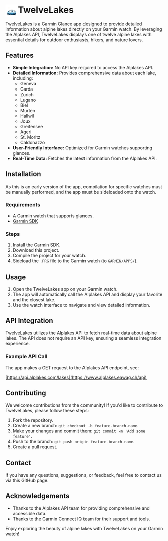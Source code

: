 # TwelveLakes <div style="float: left;"><img src="https://github.com/Wandersalamander/TwelveLakes/blob/master/resources/drawables/launcher_icon.png" width="40" height="40"/></div> 

TwelveLakes is a Garmin Glance app designed to provide detailed information about alpine lakes directly on your Garmin watch. By leveraging the Alplakes API, TwelveLakes displays one of twelve alpine lakes with essential details for outdoor enthusiasts, hikers, and nature lovers.

## Features

- **Simple Integration:** No API key required to access the Alplakes API.
- **Detailed Information:** Provides comprehensive data about each lake, including:
  - Geneva
  - Garda
  - Zurich
  - Lugano
  - Biel
  - Murten
  - Hallwil
  - Joux
  - Greifensee
  - Ageri
  - St. Moritz
  - Caldonazzo
- **User-Friendly Interface:** Optimized for Garmin watches supporting glances.
- **Real-Time Data:** Fetches the latest information from the Alplakes API.

## Installation

As this is an early version of the app, compilation for specific watches must be manually performed, and the app must be sideloaded onto the watch.

### Requirements

- A Garmin watch that supports glances.
- [Garmin SDK](https://developer.garmin.com/connect-iq/sdk/)

### Steps

1. Install the Garmin SDK.
2. Download this project.
3. Compile the project for your watch.
4. Sideload the `.PRG` file to the Garmin watch (to `GARMIN/APPS/`).

## Usage

1. Open the TwelveLakes app on your Garmin watch.
2. The app will automatically call the Alplakes API and display your favorite and the closest lake.
3. Use the watch interface to navigate and view detailed information.

## API Integration

TwelveLakes utilizes the Alplakes API to fetch real-time data about alpine lakes. The API does not require an API key, ensuring a seamless integration experience.

### Example API Call

The app makes a GET request to the Alplakes API endpoint, see:

[https://api.alplakes.com/lakes](https://www.alplakes.eawag.ch/api)

## Contributing

We welcome contributions from the community! If you'd like to contribute to TwelveLakes, please follow these steps:

1. Fork the repository.
2. Create a new branch: `git checkout -b feature-branch-name`.
3. Make your changes and commit them: `git commit -m 'Add some feature'`.
4. Push to the branch: `git push origin feature-branch-name`.
5. Create a pull request.

## Contact

If you have any questions, suggestions, or feedback, feel free to contact us via this GitHub page.

## Acknowledgements

- Thanks to the Alplakes API team for providing comprehensive and accessible data.
- Thanks to the Garmin Connect IQ team for their support and tools.

Enjoy exploring the beauty of alpine lakes with TwelveLakes on your Garmin watch!
